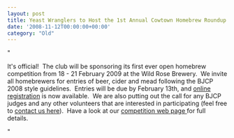 ```yaml
---
layout: post
title: Yeast Wranglers to Host the 1st Annual Cowtown Homebrew Roundup!
date: '2008-11-12T00:00:00+00:00'
category: "Old"
---
```

"<p>It's official!&nbsp; The club will be sponsoring its first ever open homebrew competition from 18 - 21 February 2009 at the Wild Rose Brewery.&nbsp; We invite all homebrewers for entries of beer&#44; cider and mead following the BJCP 2008 style guidelines.&nbsp; Entries will be due by February 13th&#44; and <a target="_self" href="/LinkClick.aspx?link=324&amp;tabid=171">online registration</a> is now available.&nbsp; We are also putting out the call for any BJCP judges and any other volunteers that are interested in participating (feel free to <a target="_blank" href="/LinkClick.aspx?link=255&amp;tabid=171">contact us here</a>).&nbsp; Have a look at our <a target="_self" href="/LinkClick.aspx?link=321&amp;tabid=171">competition web page </a>for full details.</p>"
